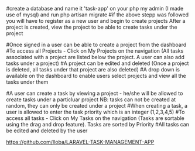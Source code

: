 <!-- Setting up locally -->
#create a database and name it 'task-app' on your php my admin (I made use of mysql) and run php artisan migrate
#if the above stepp was followed you will have to register as a new user and begin to create projects
After a project is created, view the project to be able to create tasks under the project

<!-- INTERNET MUST BE ACCESSED FOR DRAG AND DROP TO WORK (I MADE USE OF LARAVEL LIVE WIRE SORTABLE CDN) -->

<!-- Projects -->
#Once signed in a user can be able to create a project from the dashboard
#To access all Projects - Click on My Projects on the navigation (All tasks associated with a project are listed below the project. A user can also add tasks under a project)
#A project can be edited and deleted (Once a project is deleted, all tasks under that project are also deleted)
#A drop down is available on the dashboard to enable users select projects and view all the tasks under them


<!-- Tasks -->
#A user can create a task by viewing a project - he/she will be allowed to create tasks under a particluar project
NB: tasks can not be created at random, they can only be created under a project
#When creating a task, a user is allowed to enter the task priority which is an integer (1,2,3,4,5)
#To access all tasks - Click on My Tasks on the navigation (Tasks are sortable using the drag and drop feature). Tasks are sorted by Priority
#All tasks can be edited and deleted by the user

<!-- Link to github repository-->
https://github.com/Iloba/LARAVEL-TASK-MANAGEMENT-APP


